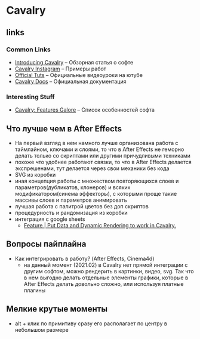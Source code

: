 # Cavalry

## links

### Common Links

* [Introducing Cavalry](https://medium.com/cavalry-animation/introducing-cavalry-cfb95c37f8be) – Обзорная статья о софте
* [Cavalry Instagram](https://www.instagram.com/cavalry.app/) – Примеры работ
* [Official Tuts](https://www.youtube.com/watch?v=NRuUsblEvLA&list=PL3ZRk7VwZVnifyfZXOipWb4Hcfny_Pbhr&index=1) – Официальные видеоуроки на ютубе
* [Cavalry Docs](https://docs.cavalry.scenegroup.co/) – Официальная документация

### Interesting Stuff

* [Cavalry: Features Galore](https://medium.com/cavalry-animation/cavalry-features-galore-21b1ffe66520) – Список особенностей софта

## Что лучше чем в After Effects

* На первый взгляд в нем намного лучше организована работа с таймлайном, ключами и слоями, то что в After Effects не геморно делать только со скриптами или другими причудливыми техниками
* похоже что удобнее работают связки, то что в After Effects делается экспрешенами, тут делается через свои механики без кода
* SVG из коробки
* иная концепция работы с множеством повторяющихся слоев и параметров(дубликатов, клонеров) и всяких модификатором(синема эффекторы), с которыми проще такие массивы слоев и параметров анимировать
* лучшая работа с палитрой цветов без доп скриптов
* процедурность и рандомизация из коробки
* интеграция с google sheets
  * [Feature | Put Data and Dynamic Rendering to work in Cavalry.](https://youtu.be/6Xh3hy8VCV0?list=PL3ZRk7VwZVnifyfZXOipWb4Hcfny_Pbhr)

## Вопросы пайплайна

* Как интегрировать в работу? (After Effects, Cinema4d)
  * на данный момент (2021.02) в Cavalry нет прямой интеграции с другим софтом, можно рендерить в картинки, видео, svg. Так что в нем выгодно делать отдельные элементы графики, которые в After Effects делать довольно сложно, или используя платные плагины

## Мелкие крутые моменты

* alt + клик по примитиву сразу его располагает по центру в небольшом размере
